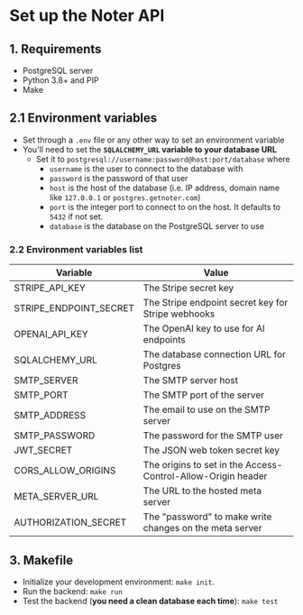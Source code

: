 # Set up the Noter API

## 1. Requirements

- PostgreSQL server
- Python 3.8+ and PIP
- Make

## 2.1 Environment variables

- Set through a `.env` file or any other way to set an environment variable
- You'll need to set the **`SQLALCHEMY_URL` variable to your database URL**
    - Set it to `postgresql://username:password@host:port/database` where 
        - `username` is the user to connect to the database with
        - `password` is the password of that user
        - `host` is the host of the database (i.e. IP address, domain name like `127.0.0.1` or `postgres.getnoter.com`)
        - `port` is the integer port to connect to on the host. It defaults to `5432` if not set.
        - `database` is the database on the PostgreSQL server to use

### 2.2 Environment variables list

| Variable               | Value                                                        |
|------------------------|--------------------------------------------------------------|
| STRIPE_API_KEY         | The Stripe secret key                                        |
| STRIPE_ENDPOINT_SECRET | The Stripe endpoint secret key for Stripe webhooks           |
| OPENAI_API_KEY         | The OpenAI key to use for AI endpoints                       |
| SQLALCHEMY_URL         | The database connection URL for Postgres                     |
| SMTP_SERVER            | The SMTP server host                                         |
| SMTP_PORT              | The SMTP port of the server                                  |
| SMTP_ADDRESS           | The email to use on the SMTP server                          |
| SMTP_PASSWORD          | The password for the SMTP user                               |
| JWT_SECRET             | The JSON web token secret key                                |
| CORS_ALLOW_ORIGINS     | The origins to set in the Access-Control-Allow-Origin header |
| META_SERVER_URL        | The URL to the hosted meta server                            |
| AUTHORIZATION_SECRET   | The "password" to make write changes on the meta server      |

## 3. Makefile

- Initialize your development environment: `make init`.
- Run the backend: `make run`
- Test the backend (**you need a clean database each time**):  `make test`